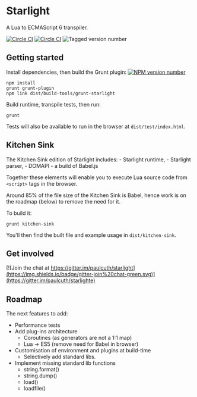 # Starlight

A Lua to ECMAScript 6 transpiler.

[![Circle CI](https://img.shields.io/circleci/project/paulcuth/starlight/master.svg?label=master)](https://circleci.com/gh/paulcuth/starlight/tree/master) [![Circle CI](https://img.shields.io/circleci/project/paulcuth/starlight/dev.svg?label=dev)](https://circleci.com/gh/paulcuth/starlight/tree/dev) ![Tagged version number](https://img.shields.io/github/tag/paulcuth/starlight.svg?color=brightgreen)



## Getting started
Install dependencies, then build the Grunt plugin:
[![NPM version number](https://img.shields.io/npm/v/grunt-starlight.svg?label=grunt)](https://www.npmjs.com/package/grunt-starlight)
```
npm install
grunt grunt-plugin
npm link dist/build-tools/grunt-starlight
```

Build runtime, transpile tests, then run:
```
grunt
```

Tests will also be available to run in the browser at `dist/test/index.html`.


## Kitchen Sink
The Kitchen Sink edition of Starlight includes:
	- Starlight runtime, 
	- Starlight parser, 
	- DOMAPI 
	- a build of Babel.js

Together these elements will enable you to execute Lua source code from `<script>` tags in the browser. 

Around 85% of the file size of the Kitchen Sink is Babel, hence work is on the roadmap (below) to remove the need for it.

To build it:
```
grunt kitchen-sink
```

You'll then find the built file and example usage in `dist/kitchen-sink`.

## Get involved
[![Join the chat at https://gitter.im/paulcuth/starlight](https://img.shields.io/badge/gitter-join%20chat-green.svg)](https://gitter.im/paulcuth/starlighte)



## Roadmap
The next features to add:

- Performance tests
- Add plug-ins architecture
	- Coroutines (as generators are not a 1:1 map)
	- Lua -> ES5 (remove need for Babel in browser)
- Customisation of environment and plugins at build-time
	- Selectively add standard libs.
- Implement missing standard lib functions
	- string.format()
	- string.dump()
	- load()
	- loadfile()

